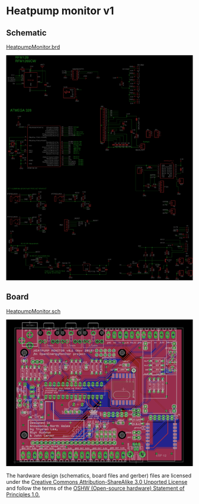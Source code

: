 # Heatpump monitor v1

## Schematic

[HeatpumpMonitor.brd](HeatpumpMonitor.brd)

![schematic.png](schematic.png)

## Board

[HeatpumpMonitor.sch](HeatpumpMonitor.sch)

![board.png](board.png)

The hardware design (schematics, board files and gerber) files are licensed under the [Creative Commons Attribution-ShareAlike 3.0 Unported License](http://creativecommons.org/licenses/by-sa/3.0/) and follow the terms of the [OSHW (Open-source hardware) Statement of Principles 1.0.](http://freedomdefined.org/OSHW)



